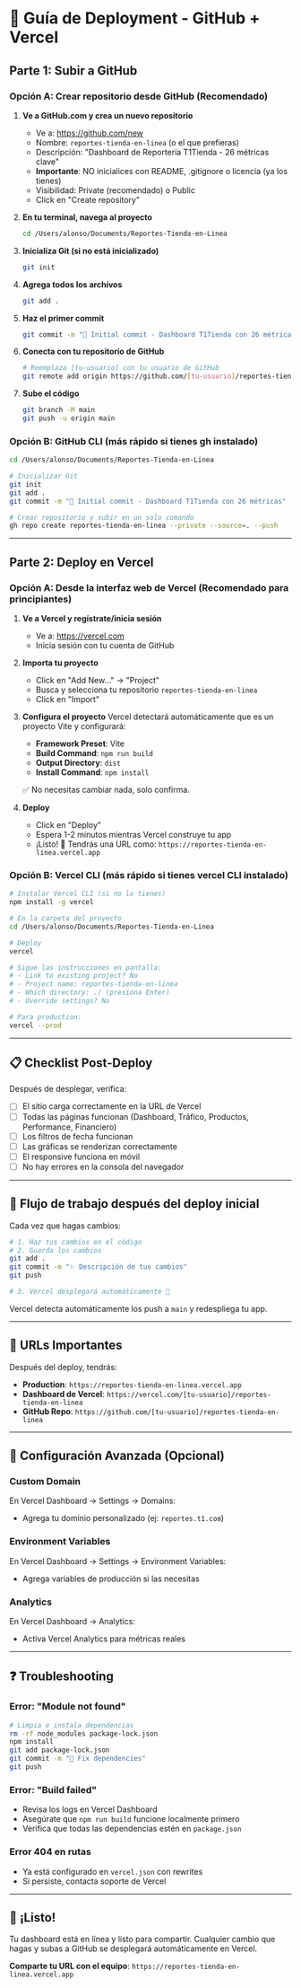 # 🚀 Guía de Deployment - GitHub + Vercel

## Parte 1: Subir a GitHub

### Opción A: Crear repositorio desde GitHub (Recomendado)

1. **Ve a GitHub.com y crea un nuevo repositorio**
   - Ve a: https://github.com/new
   - Nombre: `reportes-tienda-en-linea` (o el que prefieras)
   - Descripción: "Dashboard de Reportería T1Tienda - 26 métricas clave"
   - **Importante**: NO inicialices con README, .gitignore o licencia (ya los tienes)
   - Visibilidad: Private (recomendado) o Public
   - Click en "Create repository"

2. **En tu terminal, navega al proyecto**
   ```bash
   cd /Users/alonso/Documents/Reportes-Tienda-en-Linea
   ```

3. **Inicializa Git (si no está inicializado)**
   ```bash
   git init
   ```

4. **Agrega todos los archivos**
   ```bash
   git add .
   ```

5. **Haz el primer commit**
   ```bash
   git commit -m "🎉 Initial commit - Dashboard T1Tienda con 26 métricas"
   ```

6. **Conecta con tu repositorio de GitHub**
   ```bash
   # Reemplaza [tu-usuario] con tu usuario de GitHub
   git remote add origin https://github.com/[tu-usuario]/reportes-tienda-en-linea.git
   ```

7. **Sube el código**
   ```bash
   git branch -M main
   git push -u origin main
   ```

### Opción B: GitHub CLI (más rápido si tienes gh instalado)

```bash
cd /Users/alonso/Documents/Reportes-Tienda-en-Linea

# Inicializar Git
git init
git add .
git commit -m "🎉 Initial commit - Dashboard T1Tienda con 26 métricas"

# Crear repositorio y subir en un solo comando
gh repo create reportes-tienda-en-linea --private --source=. --push
```

---

## Parte 2: Deploy en Vercel

### Opción A: Desde la interfaz web de Vercel (Recomendado para principiantes)

1. **Ve a Vercel y regístrate/inicia sesión**
   - Ve a: https://vercel.com
   - Inicia sesión con tu cuenta de GitHub

2. **Importa tu proyecto**
   - Click en "Add New..." → "Project"
   - Busca y selecciona tu repositorio `reportes-tienda-en-linea`
   - Click en "Import"

3. **Configura el proyecto**
   Vercel detectará automáticamente que es un proyecto Vite y configurará:
   - **Framework Preset**: Vite
   - **Build Command**: `npm run build`
   - **Output Directory**: `dist`
   - **Install Command**: `npm install`
   
   ✅ No necesitas cambiar nada, solo confirma.

4. **Deploy**
   - Click en "Deploy"
   - Espera 1-2 minutos mientras Vercel construye tu app
   - ¡Listo! 🎉 Tendrás una URL como: `https://reportes-tienda-en-linea.vercel.app`

### Opción B: Vercel CLI (más rápido si tienes vercel CLI instalado)

```bash
# Instalar Vercel CLI (si no lo tienes)
npm install -g vercel

# En la carpeta del proyecto
cd /Users/alonso/Documents/Reportes-Tienda-en-Linea

# Deploy
vercel

# Sigue las instrucciones en pantalla:
# - Link to existing project? No
# - Project name: reportes-tienda-en-linea
# - Which directory: ./ (presiona Enter)
# - Override settings? No

# Para production:
vercel --prod
```

---

## 📋 Checklist Post-Deploy

Después de desplegar, verifica:

- [ ] El sitio carga correctamente en la URL de Vercel
- [ ] Todas las páginas funcionan (Dashboard, Tráfico, Productos, Performance, Financiero)
- [ ] Los filtros de fecha funcionan
- [ ] Las gráficas se renderizan correctamente
- [ ] El responsive funciona en móvil
- [ ] No hay errores en la consola del navegador

---

## 🔄 Flujo de trabajo después del deploy inicial

Cada vez que hagas cambios:

```bash
# 1. Haz tus cambios en el código
# 2. Guarda los cambios
git add .
git commit -m "✨ Descripción de tus cambios"
git push

# 3. Vercel desplegará automáticamente 🚀
```

Vercel detecta automáticamente los push a `main` y redespliega tu app.

---

## 🎯 URLs Importantes

Después del deploy, tendrás:

- **Production**: `https://reportes-tienda-en-linea.vercel.app`
- **Dashboard de Vercel**: `https://vercel.com/[tu-usuario]/reportes-tienda-en-linea`
- **GitHub Repo**: `https://github.com/[tu-usuario]/reportes-tienda-en-linea`

---

## 🔧 Configuración Avanzada (Opcional)

### Custom Domain
En Vercel Dashboard → Settings → Domains:
- Agrega tu dominio personalizado (ej: `reportes.t1.com`)

### Environment Variables
En Vercel Dashboard → Settings → Environment Variables:
- Agrega variables de producción si las necesitas

### Analytics
En Vercel Dashboard → Analytics:
- Activa Vercel Analytics para métricas reales

---

## ❓ Troubleshooting

### Error: "Module not found"
```bash
# Limpia e instala dependencias
rm -rf node_modules package-lock.json
npm install
git add package-lock.json
git commit -m "🔧 Fix dependencies"
git push
```

### Error: "Build failed"
- Revisa los logs en Vercel Dashboard
- Asegúrate que `npm run build` funcione localmente primero
- Verifica que todas las dependencias estén en `package.json`

### Error 404 en rutas
- Ya está configurado en `vercel.json` con rewrites
- Si persiste, contacta soporte de Vercel

---

## 🎉 ¡Listo!

Tu dashboard está en línea y listo para compartir. Cualquier cambio que hagas y subas a GitHub se desplegará automáticamente en Vercel.

**Comparte tu URL con el equipo**: `https://reportes-tienda-en-linea.vercel.app`
